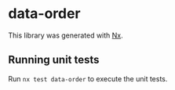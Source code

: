 # data-order

This library was generated with [Nx](https://nx.dev).

## Running unit tests

Run `nx test data-order` to execute the unit tests.
